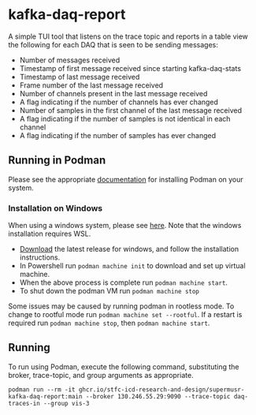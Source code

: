 # kafka-daq-report

A simple TUI tool that listens on the trace topic and reports in a table view the following for each DAQ that is seen to be sending messages:

- Number of messages received
- Timestamp of first message received since starting kafka-daq-stats
- Timestamp of last message received
- Frame number of the last message received
- Number of channels present in the last message received
- A flag indicating if the number of channels has ever changed
- Number of samples in the first channel of the last message received
- A flag indicating if the number of samples is not identical in each channel
- A flag indicating if the number of samples has ever changed

## Running in Podman

Please see the appropriate [documentation](https://podman.io/docs/installation) for installing Podman on your system.

### Installation on Windows

When using a windows system, please see [here](https://github.com/containers/podman/blob/main/docs/tutorials/podman-for-windows.md). Note that the windows installation requires WSL.

- [Download](https://github.com/containers/podman/releases) the latest release for windows, and follow the installation instructions.
- In Powershell run `podman machine init` to download and set up virtual machine.
- When the above process is complete run `podman machine start`.
- To shut down the podman VM run `podman machine stop`

Some issues may be caused by running podman in rootless mode. To change to rootful mode run `podman machine set --rootful`. If a restart is required run `podman machine stop`, then `podman machine start`.

## Running

To run using Podman, execute the following command, substituting the broker, trace-topic, and group arguments as appropriate.

```shell
podman run --rm -it ghcr.io/stfc-icd-research-and-design/supermusr-kafka-daq-report:main --broker 130.246.55.29:9090 --trace-topic daq-traces-in --group vis-3
```
